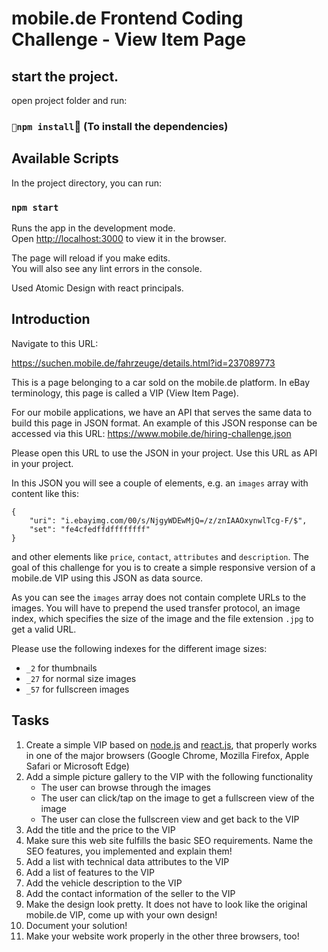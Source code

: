 # mobile.de Frontend Coding Challenge - View Item Page

## start the project.

open project folder and run:

### `npm install` (To install the dependencies)

## Available Scripts

In the project directory, you can run:

### `npm start`

Runs the app in the development mode.<br />
Open [http://localhost:3000](http://localhost:3000) to view it in the browser.

The page will reload if you make edits.<br />
You will also see any lint errors in the console.

Used Atomic Design with react principals.

## Introduction

Navigate to this URL:

https://suchen.mobile.de/fahrzeuge/details.html?id=237089773

This is a page belonging to a car sold on the mobile.de platform. In eBay terminology, this page is called
a VIP (View Item Page).

For our mobile applications, we have an API that serves the same data to build this page in JSON format. An
example of this JSON response can be accessed via this URL:
https://www.mobile.de/hiring-challenge.json

Please open this URL to use the JSON in your project. Use this URL as API in your project.

In this JSON you will see a couple of elements, e.g. an `images` array with content like this:

    {
        "uri": "i.ebayimg.com/00/s/NjgyWDEwMjQ=/z/znIAAOxynwlTcg-F/$",
        "set": "fe4cfedffdffffffff"
    }

and other elements like `price`, `contact`, `attributes` and `description`. The goal of this challenge for you
is to create a simple responsive version of a mobile.de VIP using this JSON as data source.

As you can see the `images` array does not contain complete URLs to the images. You will have to prepend the used
transfer protocol, an image index, which specifies the size of the image and the file extension `.jpg` to get a valid URL.

Please use the following indexes for the different image sizes:

- `_2` for thumbnails
- `_27` for normal size images
- `_57` for fullscreen images

## Tasks

1. Create a simple VIP based on [node.js](https://nodejs.org/) and [react.js](https://reactjs.org/), that properly works in one of the major browsers (Google Chrome, Mozilla Firefox, Apple Safari or Microsoft Edge)
2. Add a simple picture gallery to the VIP with the following functionality
   - The user can browse through the images
   - The user can click/tap on the image to get a fullscreen view of the image
   - The user can close the fullscreen view and get back to the VIP
3. Add the title and the price to the VIP
4. Make sure this web site fulfills the basic SEO requirements. Name the SEO features, you implemented and explain them!
5. Add a list with technical data attributes to the VIP
6. Add a list of features to the VIP
7. Add the vehicle description to the VIP
8. Add the contact information of the seller to the VIP
9. Make the design look pretty. It does not have to look like the original mobile.de VIP, come up with your own design!
10. Document your solution!
11. Make your website work properly in the other three browsers, too!
